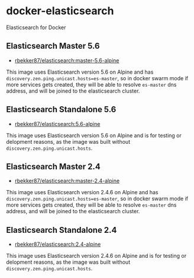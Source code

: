 # docker-elasticsearch
Elasticsearch for Docker

## Elasticsearch Master 5.6

- [rbekker87/elasticsearch:master-5.6-alpine](https://hub.docker.com/r/rbekker87/elasticsearch/tags/)

This image uses Elasticsearch version 5.6 on Alpine and has `discovery.zen.ping.unicast.hosts=es-master`, so in docker swarm mode if more services gets created, they will be able to resolve `es-master` dns address, and will be joined to the elasticsearch cluster.

## Elasticsearch Standalone 5.6

- [rbekker87/elasticsearch:5.6-alpine](https://hub.docker.com/r/rbekker87/elasticsearch/tags/)

This image uses Elasticsearch version 5.6 on Alpine and is for testing or delopment reasons, as the image was built without `discovery.zen.ping.unicast.hosts`.

## Elasticsearch Master 2.4

- [rbekker87/elasticsearch:master-2.4-alpine](https://hub.docker.com/r/rbekker87/elasticsearch/tags/)

This image uses Elasticsearch version 2.4.6 on Alpine and has `discovery.zen.ping.unicast.hosts=es-master`, so in docker swarm mode if more services gets created, they will be able to resolve `es-master` dns address, and will be joined to the elasticsearch cluster.

## Elasticsearch Standalone 2.4

- [rbekker87/elasticsearch:2.4-alpine](https://hub.docker.com/r/rbekker87/elasticsearch/tags/)

This image uses Elasticsearch version 2.4.6 on Alpine and is for testing or delopment reasons, as the image was built without `discovery.zen.ping.unicast.hosts`.
